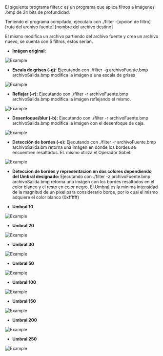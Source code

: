 El siguiente programa filter.c es un programa que aplica filtros a imágenes .bmp de 24 bits de profundidad.

Teniendo el programa compilado, ejecutalo con ./filter -[opcion de filtro] [ruta del archivo fuente] [nombre del archivo destino]

El mismo modifica un archivo partiendo del archivo fuente y crea un archivo nuevo, se cuenta con 5 filtros, estos serían.
- **Imágen original:**
  
![Example](https://github.com/WillPy45/Public-repository/blob/main/Filter/images/yard.bmp)

- **Escala de grises (-g):** Ejecutando con ./filter -g archivoFuente.bmp archivoSalida.bmp modifica la imágen a una escala de grises

![Example](https://github.com/WillPy45/Public-repository/blob/main/Filter/Imagenes_de_Salida/yard_grayscale.bmp)


- **Reflejar (-r):** Ejecutando con ./filter -r archivoFuente.bmp archivoSalida.bmp modifica la imágen reflejando el mismo.


![Example](https://github.com/WillPy45/Public-repository/blob/main/Filter/Imagenes_de_Salida/yard_reflect.bmp)

- **Desenfoque/blur (-b):**  Ejecutando con ./filter -r archivoFuente.bmp archivoSalida.bmp modifica la imágen con el desenfoque de caja.

![Example](https://github.com/WillPy45/Public-repository/blob/main/Filter/Imagenes_de_Salida/yard_blur.bmp)


- **Detección de bordes (-e):** Ejecutando con ./filter -r archivoFuente.bmp archivoSalida.bm retorna una imágen en donde los bordes se encuentren resaltados. EL mismo utiliza el Operador Sobel.
  
![Example](https://github.com/WillPy45/Public-repository/blob/main/Filter/Imagenes_de_Salida/yard_edges.bmp)

- **Deteccion de bordes y representacion en dos colores dependiendo del Umbral designado:** Ejecutando con ./filter -z archivoFuente.bmp archivoSalida.bmp retorna una imágen con los bordes resaltados en el color blanco y el resto en color negro. El Umbral es la mínima intensidad de la magnitud de un pixel para considerarlo borde, por lo cual el mismo adquiere el color blanco (0xffffff)

- **Umbral 10**

![Example](https://github.com/WillPy45/Public-repository/blob/main/Filter/Imagenes_de_Salida/yard_binaryEdge_Umbral10.bmp)

- **Umbral 20**

![Example](https://github.com/WillPy45/Public-repository/blob/main/Filter/Imagenes_de_Salida/yard_binaryEdge_Umbral20.bmp)

- **Umbral 30**

![Example](https://github.com/WillPy45/Public-repository/blob/main/Filter/Imagenes_de_Salida/yard_binaryEdge_Umbral30.bmp)

- **Umbral 50**

![Example](https://github.com/WillPy45/Public-repository/blob/main/Filter/Imagenes_de_Salida/yard_binaryEdge_Umbral50.bmp)

- **Umbral 100**

![Example](https://github.com/WillPy45/Public-repository/blob/main/Filter/Imagenes_de_Salida/yard_binaryEdge_Umbral100.bmp)

- **Umbral 150**

![Example](https://github.com/WillPy45/Public-repository/blob/main/Filter/Imagenes_de_Salida/yard_binaryEdge_Umbral150.bmp)

- **Umbral 200**

![Example](https://github.com/WillPy45/Public-repository/blob/main/Filter/Imagenes_de_Salida/yard_binaryEdge_Umbral200.bmp)

- **Umbral 250**

![Example](https://github.com/WillPy45/Public-repository/blob/main/Filter/Imagenes_de_Salida/yard_binaryEdge_Umbral255.bmp)
